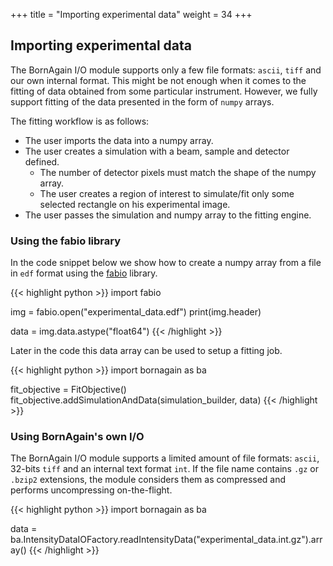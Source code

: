 +++
title = "Importing experimental data"
weight = 34
+++

## Importing experimental data

The BornAgain I/O module supports only a few file formats: `ascii`, `tiff` and our own internal format. This might be not enough when it comes to the fitting of data obtained from some particular instrument.
However, we fully support fitting of the data presented in the form of `numpy` arrays.

The fitting workflow is as follows:

* The user imports the data into a numpy array.
* The user creates a simulation with a beam, sample and detector defined.
  * The number of detector pixels must match the shape of the numpy array.
  * The user creates a region of interest to simulate/fit only some selected rectangle on his experimental image.
* The user passes the simulation and numpy array to the fitting engine.

### Using the fabio library

In the code snippet below we show how to create a numpy array from a file in `edf` format using the [fabio](https://pypi.org/project/fabio/) library.

{{< highlight python >}}
import fabio

img = fabio.open("experimental_data.edf")
print(img.header)

data = img.data.astype("float64")
{{< /highlight >}}

Later in the code this data array can be used to setup a fitting job.

{{< highlight python >}}
import bornagain as ba

fit_objective = FitObjective()
fit_objective.addSimulationAndData(simulation_builder, data)
{{< /highlight >}}

### Using BornAgain's own I/O

The BornAgain I/O module supports a limited amount of file formats: `ascii`, 32-bits `tiff` and an internal text format `int`.
If the file name contains `.gz` or `.bzip2` extensions, the module considers them as compressed and performs uncompressing on-the-flight.

{{< highlight python >}}
import bornagain as ba

data = ba.IntensityDataIOFactory.readIntensityData("experimental_data.int.gz").array()
{{< /highlight >}}
